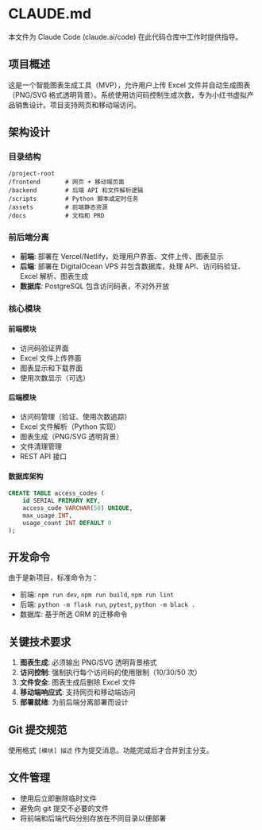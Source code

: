 # CLAUDE.md

本文件为 Claude Code (claude.ai/code) 在此代码仓库中工作时提供指导。

## 项目概述

这是一个智能图表生成工具（MVP），允许用户上传 Excel 文件并自动生成图表（PNG/SVG 格式透明背景）。系统使用访问码控制生成次数，专为小红书虚拟产品销售设计。项目支持网页和移动端访问。

## 架构设计

### 目录结构
```
/project-root
/frontend       # 网页 + 移动端页面
/backend        # 后端 API 和文件解析逻辑
/scripts        # Python 脚本或定时任务
/assets         # 前端静态资源
/docs           # 文档和 PRD
```

### 前后端分离
- **前端**: 部署在 Vercel/Netlify，处理用户界面、文件上传、图表显示
- **后端**: 部署在 DigitalOcean VPS 并包含数据库，处理 API、访问码验证、Excel 解析、图表生成
- **数据库**: PostgreSQL 包含访问码表，不对外开放

### 核心模块

#### 前端模块
- 访问码验证界面
- Excel 文件上传界面
- 图表显示和下载界面
- 使用次数显示（可选）

#### 后端模块
- 访问码管理（验证、使用次数追踪）
- Excel 文件解析（Python 实现）
- 图表生成（PNG/SVG 透明背景）
- 文件清理管理
- REST API 接口

#### 数据库架构
```sql
CREATE TABLE access_codes (
    id SERIAL PRIMARY KEY,
    access_code VARCHAR(50) UNIQUE,
    max_usage INT,
    usage_count INT DEFAULT 0
);
```

## 开发命令

由于是新项目，标准命令为：
- 前端: `npm run dev`, `npm run build`, `npm run lint`
- 后端: `python -m flask run`, `pytest`, `python -m black .`
- 数据库: 基于所选 ORM 的迁移命令

## 关键技术要求

1. **图表生成**: 必须输出 PNG/SVG 透明背景格式
2. **访问控制**: 强制执行每个访问码的使用限制（10/30/50 次）
3. **文件安全**: 图表生成后删除 Excel 文件
4. **移动端响应式**: 支持网页和移动端访问
5. **部署就绪**: 为前后端分离部署而设计

## Git 提交规范
使用格式 `[模块] 描述` 作为提交消息。功能完成后才合并到主分支。

## 文件管理
- 使用后立即删除临时文件
- 避免向 git 提交不必要的文件
- 将前端和后端代码分别存放在不同目录以便部署